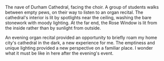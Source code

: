 The nave of Durham Cathedral, facing the choir. A group of students walks between empty pews, on their way to listen to an organ recital. The cathedral's interior is lit by spotlights near the ceiling, washing the bare stonework with moody lighting. At the far end, the Rose Window is lit from the inside rather than by sunlight from outside.

An evening organ recital provided an opportunity to briefly roam my home city's cathedral in the dark, a new experience for me. The emptiness and unique lighting provided a new perspective on a familiar place. I wonder what it must be like in here after the evening's event.
